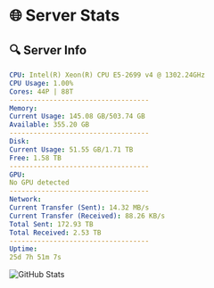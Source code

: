 # 🌐 Server Stats
## 🔍 Server Info
```yaml
CPU: Intel(R) Xeon(R) CPU E5-2699 v4 @ 1302.24GHz
CPU Usage: 1.00%
Cores: 44P | 88T
-----------------------------------
Memory:
Current Usage: 145.08 GB/503.74 GB
Available: 355.20 GB
-----------------------------------
Disk:
Current Usage: 51.55 GB/1.71 TB
Free: 1.58 TB
-----------------------------------
GPU:
No GPU detected
-----------------------------------
Network:
Current Transfer (Sent): 14.32 MB/s
Current Transfer (Received): 88.26 KB/s
Total Sent: 172.93 TB
Total Received: 2.53 TB
-----------------------------------
Uptime:
25d 7h 51m 7s
```
![GitHub Stats](https://img.shields.io/badge/Updated-2025-03-05_06:34:25-blue)